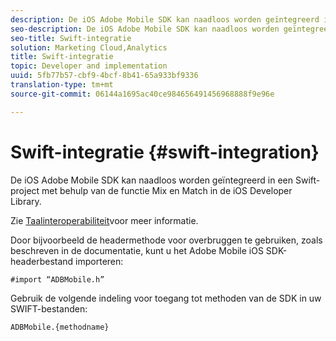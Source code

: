 ```yaml
---
description: De iOS Adobe Mobile SDK kan naadloos worden geïntegreerd in een Swift-project met behulp van de functie Mix en Match in de iOS Developer Library.
seo-description: De iOS Adobe Mobile SDK kan naadloos worden geïntegreerd in een Swift-project met behulp van de functie Mix en Match in de iOS Developer Library.
seo-title: Swift-integratie
solution: Marketing Cloud,Analytics
title: Swift-integratie
topic: Developer and implementation
uuid: 5fb77b57-cbf9-4bcf-8b41-65a933bf9336
translation-type: tm+mt
source-git-commit: 06144a1695ac40ce984656491456968888f9e96e

---
```



# Swift-integratie {#swift-integration}

De iOS Adobe Mobile SDK kan naadloos worden geïntegreerd in een Swift-project met behulp van de functie Mix en Match in de iOS Developer Library.

Zie [Taalinteroperabiliteit](https://developer.apple.com/documentation/swift#2984801.html)voor meer informatie.

Door bijvoorbeeld de headermethode voor overbruggen te gebruiken, zoals beschreven in de documentatie, kunt u het Adobe Mobile iOS SDK-headerbestand importeren:

```
#import “ADBMobile.h”
```

Gebruik de volgende indeling voor toegang tot methoden van de SDK in uw SWIFT-bestanden:

```
ADBMobile.{methodname}
```

